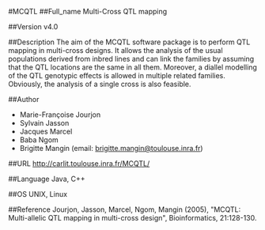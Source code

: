 #MCQTL
##Full_name
Multi-Cross QTL mapping

##Version
v4.0

##Description
The aim of the MCQTL software package is to perform QTL mapping in multi-cross designs. It allows the analysis of the usual populations derived from inbred lines and can link the families by assuming that the QTL locations are the same in all them. Moreover, a diallel modelling of the QTL genotypic effects is allowed in multiple related families. Obviously, the analysis of a single cross is also feasible.

##Author
* Marie-Françoise Jourjon
* Sylvain Jasson
* Jacques Marcel
* Baba Ngom
* Brigitte Mangin (email: brigitte.mangin@toulouse.inra.fr)

##URL
http://carlit.toulouse.inra.fr/MCQTL/

##Language
Java, C++

##OS
UNIX, Linux

##Reference
Jourjon, Jasson, Marcel, Ngom, Mangin (2005), "MCQTL: Multi-allelic QTL mapping in multi-cross design", Bioinformatics, 21:128-130.

